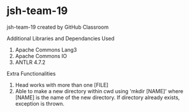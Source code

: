 # jsh-team-19
jsh-team-19 created by GitHub Classroom

Additional Libraries and Dependancies Used
1. Apache Commons Lang3
2. Apache Commons IO
3. ANTLR 4.7.2

Extra Functionalities
1. Head works with more than one [FILE] 
2. Able to make a new directory within cwd using 'mkdir [NAME]' where [NAME] is the name of the new directory. If directory already exists, exception is thrown. 
